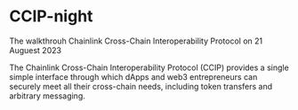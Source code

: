# CCIP-night

The walkthrouh Chainlink Cross-Chain Interoperability Protocol on 21 Auguest 2023

The Chainlink Cross-Chain Interoperability Protocol (CCIP) provides a single simple interface through which dApps and web3 entrepreneurs can securely meet all their cross-chain needs, including token transfers and arbitrary messaging.
